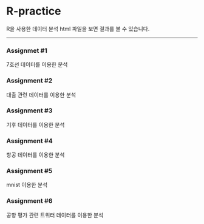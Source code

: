 # R-practice
R을 사용한 데이터 분석
html 파일을 보면 결과를 볼 수 있습니다.

--------------------------
### Assignmet #1
7호선 데이터를 이용한 분석

### Assignment #2
대출 관련 데이터를 이용한 분석

### Assignment #3
기후 데이터를 이용한 분석

### Assignment #4
항공 데이터를 이용한 분석

### Assignment #5
mnist 이용한 분석

### Assignment #6
공항 평가 관련 트위터 데이터를 이용한 분석
